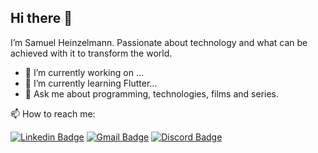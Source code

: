 ## Hi there 👋
I’m Samuel Heinzelmann. Passionate about technology and what can be achieved with it to transform the world.

- 🔭 I’m currently working on ...
- 🌱 I’m currently learning Flutter...
- 💬 Ask me about programming, technologies, films and series.

📫 How to reach me:

[![Linkedin Badge](https://img.shields.io/badge/-SamuelHeinzelmann-blue?style=flat-square&logo=Linkedin&logoColor=white&link=https://www.linkedin.com/in/samuel-heinzelmann-1b028b31/)](https://www.linkedin.com/in/samuel-heinzelmann-1b028b31/)
[![Gmail Badge](https://img.shields.io/badge/-samukahweb@gmail.com-c14438?style=flat-square&logo=Gmail&logoColor=white&link=mailto:samukahweb@gmail.com)](mailto:samukahweb@gmail.com)
[![Discord Badge](https://img.shields.io/badge/-Samukah-purple?style=flat-square&logo=Discord&logoColor=white&link=https://discordapp.com/users/613190538287513620/)](https://discordapp.com/users/613190538287513620/)
